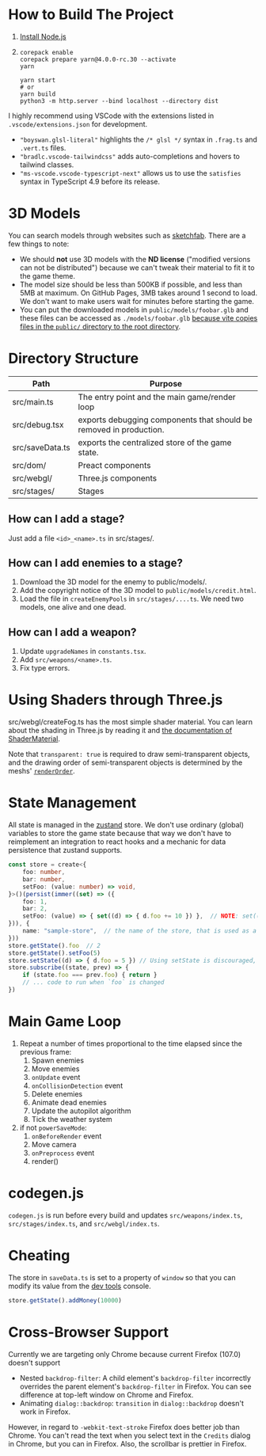 # How to Build The Project

1. [Install Node.js](https://nodejs.org/en/download/)
2. ```shell
   corepack enable
   corepack prepare yarn@4.0.0-rc.30 --activate
   yarn

   yarn start
   # or
   yarn build
   python3 -m http.server --bind localhost --directory dist
   ```

I highly recommend using VSCode with the extensions listed in `.vscode/extensions.json` for development.
- `"boyswan.glsl-literal"` highlights the `/* glsl */` syntax in `.frag.ts` and `.vert.ts` files.
- `"bradlc.vscode-tailwindcss"` adds auto-completions and hovers to tailwind classes.
- `"ms-vscode.vscode-typescript-next"` allows us to use the `satisfies` syntax in TypeScript 4.9 before its release.

# 3D Models
You can search models through websites such as [sketchfab](https://sketchfab.com/search?features=downloadable&licenses=322a749bcfa841b29dff1e8a1bb74b0b&licenses=7c23a1ba438d4306920229c12afcb5f9&licenses=b9ddc40b93e34cdca1fc152f39b9f375&type=models).
There are a few things to note:
- We should **not** use 3D models with the **ND license** ("modified versions can not be distributed") because we can't tweak their material to fit it to the game theme.
- The model size should be less than 500KB if possible, and less than 5MB at maximum. On GitHub Pages, 3MB takes around 1 second to load. We don't want to make users wait for minutes before starting the game.
- You can put the downloaded models in `public/models/foobar.glb` and these files can be accessed as `./models/foobar.glb` [because vite copies files in the `public/` directory to the root directory](https://vitejs.dev/guide/assets.html#the-public-directory).

# Directory Structure
| Path | Purpose |
|-|-|
| src/main.ts | The entry point and the main game/render loop |
| src/debug.tsx | exports debugging components that should be removed in production. |
| src/saveData.ts | exports the centralized store of the game state. |
| src/dom/ | Preact components |
| src/webgl/ | Three.js components |
| src/stages/ | Stages |

## How can I add a stage?
Just add a file `<id>_<name>.ts` in src/stages/.

## How can I add enemies to a stage?
1. Download the 3D model for the enemy to public/models/.
2. Add the copyright notice of the 3D model to `public/models/credit.html`.
3. Load the file in `createEnemyPools` in `src/stages/....ts`. We need two models, one alive and one dead.

## How can I add a weapon?
1. Update `upgradeNames` in `constants.tsx`.
2. Add `src/weapons/<name>.ts`.
3. Fix type errors.

# Using Shaders through Three.js
src/webgl/createFog.ts has the most simple shader material. You can learn about the shading in Three.js by reading it and [the documentation of ShaderMaterial](https://threejs.org/docs/#api/en/materials/ShaderMaterial).

Note that `transparent: true` is required to draw semi-transparent objects, and the drawing order of semi-transparent objects is determined by the meshs' [`renderOrder`](https://threejs.org/docs/#api/en/core/Object3D.renderOrder).

# State Management
All state is managed in the [zustand](https://github.com/pmndrs/zustand) store. We don't use ordinary (global) variables to store the game state because that way we don't have to reimplement an integration to react hooks and a mechanic for data persistence that zustand supports.

```typescript
const store = create<{
    foo: number,
    bar: number,
    setFoo: (value: number) => void,
}>()(persist(immer((set) => ({
    foo: 1,
    bar: 2,
    setFoo: (value) => { set((d) => { d.foo += 10 }) },  // NOTE: set((d) => { d.foo += 10 }) is ~4x slower than set({ foo: get().foo + 10 }). Use the latter if it will be run frequently.
})), {
    name: "sample-store",  // the name of the store, that is used as a key for the localStorage
}))
store.getState().foo  // 2
store.getState().setFoo(5)
store.setState((d) => { d.foo = 5 }) // Using setState is discouraged, because it makes it difficult to add code to run when the value changes. (You can also use subscribe(), but it obfuscates the execution order.)
store.subscribe((state, prev) => {
    if (state.foo === prev.foo) { return }
    // ... code to run when `foo` is changed
})
```

# Main Game Loop
1. Repeat a number of times proportional to the time elapsed since the previous frame:
   1. Spawn enemies
   2. Move enemies
   3. `onUpdate` event
   4. `onCollisionDetection` event
   5. Delete enemies
   6. Animate dead enemies
   7. Update the autopilot algorithm
   8. Tick the weather system
2. if not `powerSaveMode`:
   1. `onBeforeRender` event
   2. Move camera
   3. `onPreprocess` event
   4. render()

# codegen.js
`codegen.js` is run before every build and updates `src/weapons/index.ts`, `src/stages/index.ts`, and `src/webgl/index.ts`.

# Cheating
The store in `saveData.ts` is set to a property of `window` so that you can modify its value from the [dev tools](https://developer.chrome.com/docs/devtools/open/) console.

```typescript
store.getState().addMoney(10000)
```

# Cross-Browser Support
Currently we are targeting only Chrome because current Firefox (107.0) doesn't support
- Nested `backdrop-filter`: A child element's `backdrop-filter` incorrectly overrides the parent element's `backdrop-filter` in Firefox. You can see difference at top-left window on Chrome and Firefox.
- Animating `dialog::backdrop`: `transition` in `dialog::backdrop` doesn't work in Firefox. 

However, in regard to `-webkit-text-stroke` Firefox does better job than Chrome. You can't read the text when you select text in the `Credits` dialog in Chrome, but you can in Firefox. Also, the scrollbar is prettier in Firefox.
